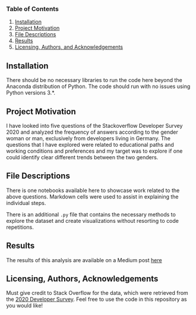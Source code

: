 
### Table of Contents

1. [Installation](#installation)
2. [Project Motivation](#motivation)
3. [File Descriptions](#files)
4. [Results](#results)
5. [Licensing, Authors, and Acknowledgements](#licensing)

## Installation <a name="installation"></a>

There should be no necessary libraries to run the code here beyond the Anaconda distribution of Python.  The code should run with no issues using Python versions 3.*.

## Project Motivation<a name="motivation"></a>
I have looked into five questions of the Stackoverflow Developer Survey 2020 
and analyzed the frequency of answers according to the gender woman or man, exclusively from developers living in Germany. The questions that I have explored were related to educational paths and working conditions and preferences and my target was to explore if one could identify clear different trends between the two genders.

## File Descriptions <a name="files"></a>

There is one notebooks available here to showcase work related to the above questions.  Markdown cells were used to assist in explaining the individual steps.

There is an additional `.py` file that contains the necessary methods to explore the dataset and create visualizations without resorting to code repetitions.

## Results <a name="results"></a>
The results of this analysis are available on a Medium post [here](https://iris-theof.medium.com/who-are-the-women-developers-in-germany-976b195d643a)

## Licensing, Authors, Acknowledgements<a name="licensing"></a>

Must give credit to Stack Overflow for the data, which were retrieved from the [2020 Developer Survey](https://insights.stackoverflow.com/survey/2020). Feel free to use the code in this repository as you would like! 

